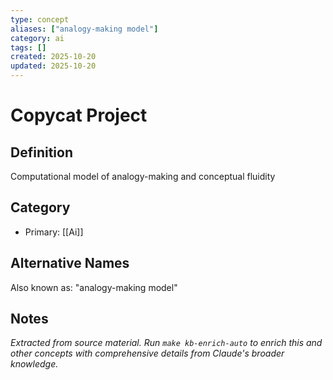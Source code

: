 ```yaml
---
type: concept
aliases: ["analogy-making model"]
category: ai
tags: []
created: 2025-10-20
updated: 2025-10-20
---
```


# Copycat Project

## Definition

Computational model of analogy-making and conceptual fluidity

## Category

- Primary: [[Ai]]

## Alternative Names

Also known as: "analogy-making model"

## Notes

*Extracted from source material. Run `make kb-enrich-auto` to enrich this and other concepts with comprehensive details from Claude's broader knowledge.*
